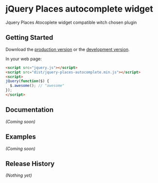 # jQuery Places autocomplete widget

Jquery Places Atocoplete widget compatible witch chosen plugin

## Getting Started

Download the [production version][min] or the [development version][max].

[min]: https://raw.github.com/turboMaCk/jquery-jquery-places-autocomplete/master/dist/jquery.jquery-places-autocomplete.min.js
[max]: https://raw.github.com/turboMaCk/jquery-jquery-places-autocomplete/master/dist/jquery.jquery-places-autocomplete.js

In your web page:

```html
<script src="jquery.js"></script>
<script src="dist/jquery-places-autocomplete.min.js"></script>
<script>
jQuery(function($) {
  $.awesome(); // "awesome"
});
</script>
```

## Documentation
_(Coming soon)_

## Examples
_(Coming soon)_

## Release History
_(Nothing yet)_
